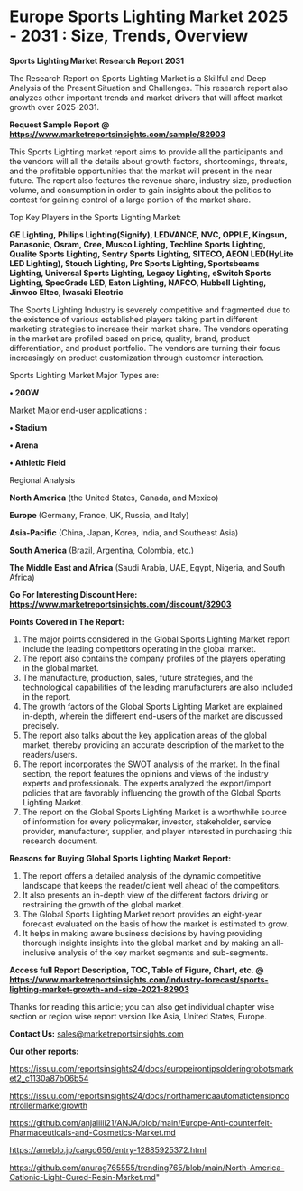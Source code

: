  # Europe Sports Lighting Market 2025 - 2031 : Size, Trends, Overview

<strong>Sports Lighting Market Research Report 2031</strong>

The Research Report on Sports Lighting Market is a Skillful and Deep Analysis of the Present Situation and Challenges. This research report also analyzes other important trends and market drivers that will affect market growth over 2025-2031.

<strong>Request Sample Report @ <a href=https://www.marketreportsinsights.com/sample/82903>https://www.marketreportsinsights.com/sample/82903</a></strong>

This Sports Lighting market report aims to provide all the participants and the vendors will all the details about growth factors, shortcomings, threats, and the profitable opportunities that the market will present in the near future. The report also features the revenue share, industry size, production volume, and consumption in order to gain insights about the politics to contest for gaining control of a large portion of the market share.

Top Key Players in the Sports Lighting Market:

<strong>GE Lighting, Philips Lighting(Signify), LEDVANCE, NVC, OPPLE, Kingsun, Panasonic, Osram, Cree, Musco Lighting, Techline Sports Lighting, Qualite Sports Lighting, Sentry Sports Lighting, SITECO, AEON LED(HyLite LED Lighting), Stouch Lighting, Pro Sports Lighting, Sportsbeams Lighting, Universal Sports Lighting, Legacy Lighting, eSwitch Sports Lighting, SpecGrade LED, Eaton Lighting, NAFCO, Hubbell Lighting, Jinwoo Eltec, Iwasaki Electric</strong>

The Sports Lighting Industry is severely competitive and fragmented due to the existence of various established players taking part in different marketing strategies to increase their market share. The vendors operating in the market are profiled based on price, quality, brand, product differentiation, and product portfolio. The vendors are turning their focus increasingly on product customization through customer interaction.

Sports Lighting Market Major Types are:

<strong>• 200W</strong>

Market Major end-user applications :

<strong>• Stadium

• Arena

• Athletic Field</strong>

Regional Analysis

</u><strong><b>North America</b></strong> (the United States, Canada, and Mexico)

<strong><b>Europe </b></strong>(Germany, France, UK, Russia, and Italy)

<strong><b>Asia-Pacific</b></strong> (China, Japan, Korea, India, and Southeast Asia)

<strong><b>South America</b></strong> (Brazil, Argentina, Colombia, etc.)

<strong><b>The Middle East and Africa</b></strong> (Saudi Arabia, UAE, Egypt, Nigeria, and South Africa)

<strong>Go For Interesting Discount Here: <a href=https://www.marketreportsinsights.com/discount/82903>https://www.marketreportsinsights.com/discount/82903</a></strong>

<strong>Points Covered in The Report:</strong>
<ol>
  <li>The major points considered in the Global Sports Lighting Market report include the leading competitors operating in the global market.</li>
  <li>The report also contains the company profiles of the players operating in the global market.</li>
  <li>The manufacture, production, sales, future strategies, and the technological capabilities of the leading manufacturers are also included in the report.</li>
  <li>The growth factors of the Global Sports Lighting Market are explained in-depth, wherein the different end-users of the market are discussed precisely.</li>
  <li>The report also talks about the key application areas of the global market, thereby providing an accurate description of the market to the readers/users.</li>
  <li>The report incorporates the SWOT analysis of the market. In the final section, the report features the opinions and views of the industry experts and professionals. The experts analyzed the export/import policies that are favorably influencing the growth of the Global Sports Lighting Market.</li>
  <li>The report on the Global Sports Lighting Market is a worthwhile source of information for every policymaker, investor, stakeholder, service provider, manufacturer, supplier, and player interested in purchasing this research document.</li>
</ol>
<strong>Reasons for Buying Global Sports Lighting Market Report:</strong>

<ol>
  <li>The report offers a detailed analysis of the dynamic competitive landscape that keeps the reader/client well ahead of the competitors.</li>
  <li>It also presents an in-depth view of the different factors driving or restraining the growth of the global market.</li>
  <li>The Global Sports Lighting Market report provides an eight-year forecast evaluated on the basis of how the market is estimated to grow.</li>
  <li>It helps in making aware business decisions by having providing thorough insights insights into the global market and by making an all-inclusive analysis of the key market segments and sub-segments.</li>
</ol>
<strong>Access full Report Description, TOC, Table of Figure, Chart, etc. @ <a href=https://www.marketreportsinsights.com/industry-forecast/sports-lighting-market-growth-and-size-2021-82903>https://www.marketreportsinsights.com/industry-forecast/sports-lighting-market-growth-and-size-2021-82903</a></strong>


Thanks for reading this article; you can also get individual chapter wise section or region wise report version like Asia, United States, Europe.

<strong>Contact Us:</strong>
sales@marketreportsinsights.com

<strong>Our other reports:</strong>

<a href=https://issuu.com/reportsinsights24/docs/europeirontipsolderingrobotsmarket2_c1130a87b06b54>https://issuu.com/reportsinsights24/docs/europeirontipsolderingrobotsmarket2_c1130a87b06b54</a>

<a href=https://issuu.com/reportsinsights24/docs/northamericaautomatictensioncontrollermarketgrowth>https://issuu.com/reportsinsights24/docs/northamericaautomatictensioncontrollermarketgrowth</a>

<a href=https://github.com/anjaliiii21/ANJA/blob/main/Europe-Anti-counterfeit-Pharmaceuticals-and-Cosmetics-Market.md>https://github.com/anjaliiii21/ANJA/blob/main/Europe-Anti-counterfeit-Pharmaceuticals-and-Cosmetics-Market.md</a>

<a href=https://ameblo.jp/cargo656/entry-12885925372.html>https://ameblo.jp/cargo656/entry-12885925372.html</a>

<a href=https://github.com/anurag765555/trending765/blob/main/North-America-Cationic-Light-Cured-Resin-Market.md>https://github.com/anurag765555/trending765/blob/main/North-America-Cationic-Light-Cured-Resin-Market.md</a>"
